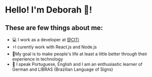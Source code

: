 # Hello! I'm Deborah 🌷! 

## These are few things about me:
<ul> 
  <li>💻 I work as a developer at <a href="https://citi.org.br">@CITi </a></li>
  <li>⚡I curently work with React.js and Node.js</li>
  <li>🎯My goal is to make people's life at least a little better through their experience in technology</li>
  <li>📓 I speak Portuguese, English and I am an enthusiastic learner of German and LIBRAS (Brazilian Language of Signs)</li>
</ul>


